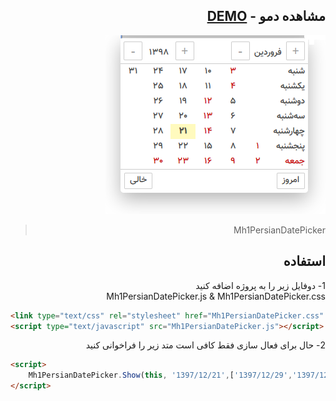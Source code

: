 ﻿<div dir="rtl">

## مشاهده دمو - [DEMO](http://projects.radoo.ir/Mh1PersianDatePicker/)
![image](demo/demo.png)

> Mh1PersianDatePicker

## استفاده
 1- دوفایل زیر را به پروژه اضافه کنید
 <br>
 Mh1PersianDatePicker.js & Mh1PersianDatePicker.css
<div dir="ltr">

```html
<link type="text/css" rel="stylesheet" href="Mh1PersianDatePicker.css" />
<script type="text/javascript" src="Mh1PersianDatePicker.js"></script>
```

</div>
2- حال برای فعال سازی فقط کافی است متد زیر را فراخوانی کنید
<div dir="ltr">

```html
<script>
	Mh1PersianDatePicker.Show(this, '1397/12/21',['1397/12/29','1397/12/28']); //parameter1: input, parameter2: today, parameter3: holidays
</script>
```
</div>
</div>
